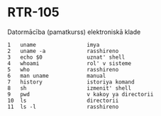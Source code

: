 # RTR-105
Datormācība (pamatkurss) elektroniskā klade 



    1   uname                imya
    2   uname -a             rasshireno
    3   echo $0              uznat' shell
    4   whoami               rol' v sisteme
    5   who                  rasshireno
    6   man uname            manual
    7   history              istoriya komand
    8   sh                   izmenit' shell
    9   pwd                  v kakoy ya directorii
    10  ls                   directorii
    11  ls -l                rasshireno
     
